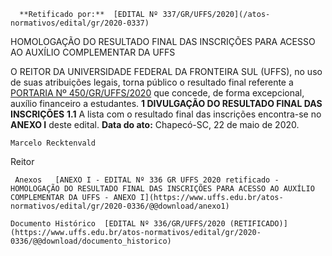       **Retificado por:**  [EDITAL Nº 337/GR/UFFS/2020](/atos-normativos/edital/gr/2020-0337) 

   HOMOLOGAÇÃO DO RESULTADO FINAL DAS INSCRIÇÕES PARA ACESSO AO AUXÍLIO COMPLEMENTAR DA UFFS  

 O REITOR DA UNIVERSIDADE FEDERAL DA FRONTEIRA SUL (UFFS), no uso de suas atribuições legais, torna público o resultado final referente a [PORTARIA Nº 450/GR/UFFS/2020](https://www.uffs.edu.br/atos-normativos/portaria/gr/2020-0450) que concede, de forma excepcional, auxílio financeiro a estudantes.  **1 DIVULGAÇÃO DO RESULTADO FINAL DAS INSCRIÇÕES** **1.1**  A lista com o resultado final das inscrições encontra-se no **ANEXO I**  deste edital.        **Data do ato:** Chapecó-SC, 22 de maio de 2020.   
 

    Marcelo Recktenvald   
 Reitor 

     Anexos   [ANEXO I - EDITAL Nº 336 GR UFFS 2020 retificado - HOMOLOGAÇÃO DO RESULTADO FINAL DAS INSCRIÇÕES PARA ACESSO AO AUXÍLIO COMPLEMENTAR DA UFFS - ANEXO I](https://www.uffs.edu.br/atos-normativos/edital/gr/2020-0336/@@download/anexo1)  

    Documento Histórico  [EDITAL Nº 336/GR/UFFS/2020 (RETIFICADO)](https://www.uffs.edu.br/atos-normativos/edital/gr/2020-0336/@@download/documento_historico)     
      